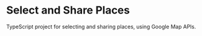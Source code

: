 # Select and Share Places

TypeScript project for selecting and sharing places, using Google Map APIs. 
